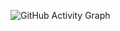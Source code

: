 ![GitHub Activity Graph](https://github-readme-activity-graph.vercel.app/graph?username=Davi-Melo-Ferreira&radius=16&theme=github&area=true&order=5&bg_color=000000&color=00ff00&line=00ff00&point=00ff00&area_color=00ff00&title_color=00ff00)
